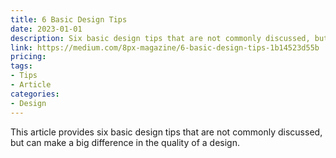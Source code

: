 ```yaml
---
title: 6 Basic Design Tips
date: 2023-01-01
description: Six basic design tips that are not commonly discussed, but can make a big difference in the quality of a design.
link: https://medium.com/8px-magazine/6-basic-design-tips-1b14523d55b
pricing: 
tags: 
- Tips
- Article
categories: 
- Design 
---
```


This article provides six basic design tips that are not commonly discussed, but can make a big difference in the quality of a design.